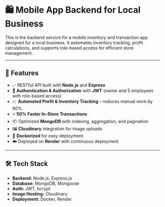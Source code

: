 # 🛍️ Mobile App Backend for Local Business

This is the backend service for a mobile inventory and transaction app designed for a local business. It automates inventory tracking, profit calculations, and supports role-based access for efficient store management.

---

## 🚀 Features

- ✅ RESTful API built with **Node.js** and **Express**
- 🔐 **Authentication & Authorization** with **JWT** (owner and 5 employees with role-based access)
- 📈 **Automated Profit & Inventory Tracking** – reduces manual work by 90%
- ⚡ **50% Faster In-Store Transactions**
- 📦 Optimized **MongoDB** with indexing, aggregation, and pagination
- 🖼️ **Cloudinary** integration for image uploads
- 🐳 **Dockerized** for easy deployment
- ☁️ Deployed on **Render** with continuous deployment

---

## 🛠️ Tech Stack

- **Backend:** Node.js, Express.js
- **Database:** MongoDB, Mongoose
- **Auth:** JWT, bcrypt
- **Image Hosting:** Cloudinary
- **Deployment:** Docker, Render
